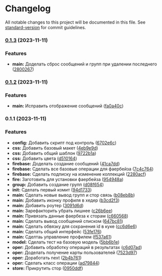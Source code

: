 # Changelog

All notable changes to this project will be documented in this file. See [standard-version](https://github.com/conventional-changelog/standard-version) for commit guidelines.

### [0.1.3](https://github.com/kosukhin/weather-app/compare/v0.1.2...v0.1.3) (2023-11-11)


### Features

* **main:** Доделать сброс сообщений и групп при удалении последнего ([2800267](https://github.com/kosukhin/weather-app/commit/2800267f21a342b66a1849b5b9c89a5d072b4338))

### [0.1.2](https://github.com/kosukhin/weather-app/compare/v0.1.1...v0.1.2) (2023-11-11)


### Features

* **main:** Исправить отображение сообщений ([fa0a40c](https://github.com/kosukhin/weather-app/commit/fa0a40c1be70af27a7b107b5ab95c9e4e8b9afe2))

### 0.1.1 (2023-11-11)


### Features

* **config:** Добавить скрипт под контроль ([6702e6c](https://github.com/kosukhin/weather-app/commit/6702e6c22631a4ba5f3b9df2426cec4ff9249dda))
* **css:** Добавить базовый макет ([4eb9e9d](https://github.com/kosukhin/weather-app/commit/4eb9e9da2809395d6e57a3c6afeeaea9d412ebc1))
* **css:** Добавить общий шаблон ([9722b1a](https://github.com/kosukhin/weather-app/commit/9722b1a1baaee9f9673a2632e2bfc36fd4311445))
* **css:** Добавить цвета ([d510164](https://github.com/kosukhin/weather-app/commit/d510164de645e17ad333b86a8e517fc5aaf62bdd))
* **firebase:** Доделать создание сообщений ([41ca7dd](https://github.com/kosukhin/weather-app/commit/41ca7dd2dc00a899c9c6294a20dce3068aec3d65))
* **firebase:** Сделать все базовые операции для фаербейза ([7c4c764](https://github.com/kosukhin/weather-app/commit/7c4c7641ca37c369016acfe08552d4457e8752a4))
* **firebase:** Сделать подписку на изменение коллекций ([2280acf](https://github.com/kosukhin/weather-app/commit/2280acf80b55bc4e0f4df6cf2734d4debadc0e64))
* **fire:** Заготовить для установки фаербейза ([954948a](https://github.com/kosukhin/weather-app/commit/954948a470fb009094a3c163a7f4e33c10f95dc4))
* **group:** Добавить создание групп ([d08f654](https://github.com/kosukhin/weather-app/commit/d08f6549bed43b450412bb3bf386f2a86c178b2b))
* **init:** Сделать первый комит ([94d1733](https://github.com/kosukhin/weather-app/commit/94d17332d8480514192a5e69ae0deee89ab6e831))
* **main:** Cделать новые вывод групп и стор связь ([b08eb8b](https://github.com/kosukhin/weather-app/commit/b08eb8bd0470fa19a2ad9e4f7fd38bae19fabdc3))
* **main:** Добавить иконку профиля в хедер ([b3cd2f3](https://github.com/kosukhin/weather-app/commit/b3cd2f385aa7464c7b3c7b8347efdedfe844a26f))
* **main:** Добавить роутер ([3091d6d](https://github.com/kosukhin/weather-app/commit/3091d6d720c0ba9dbe8bebca60f8f204b0588fe2))
* **main:** Зарефакторить убрать лишнее ([c26b6ee](https://github.com/kosukhin/weather-app/commit/c26b6eebd0d894be63a3d055821d4437dac870de))
* **main:** Привязать данные фаербеза к сторам ([c660568](https://github.com/kosukhin/weather-app/commit/c66056848bde069a4c675e9830a5d25c906edcff))
* **main:** Сделать вывод сообщений списком ([647bc81](https://github.com/kosukhin/weather-app/commit/647bc81988243bf67002db9a647092a382fb9269))
* **main:** Сделать обвязку для сохранения id в куке ([cc6d6e6](https://github.com/kosukhin/weather-app/commit/cc6d6e6e6504982b0aae0ae6fe8cdb8dcaf80e30))
* **main:** Сделать общий интерфейс ([53fe176](https://github.com/kosukhin/weather-app/commit/53fe176d7a1a8f468a8a56c1dba02f24ade8ee40))
* **main:** Сделтаь управление профилем ([f537a61](https://github.com/kosukhin/weather-app/commit/f537a61e7082704294b3361204cb9fe7c04a9c0b))
* **model:** Сделать тест на базовую модель ([5bb6b1e](https://github.com/kosukhin/weather-app/commit/5bb6b1e1541b3c7e90ed939863d49c9d2536ded2))
* **oper:** Добавить обработку операций в результатах ([c6d07ad](https://github.com/kosukhin/weather-app/commit/c6d07ad7b333ff6c7640c95fa60d3d4ffc44b69b))
* **oper:** Доделать получение карты пользователей ([7523d97](https://github.com/kosukhin/weather-app/commit/7523d974e7810e0df09c07ed05aa3ccce8acffdf))
* **oper:** Доработать next ([2b4b761](https://github.com/kosukhin/weather-app/commit/2b4b7619287d8edd74f812e25192dc31e303d4c1))
* **oper:** Сделать класс операции ([ad79844](https://github.com/kosukhin/weather-app/commit/ad7984448e15598a831505e6d4a08bffb071cea6))
* **store:** Прикрутить стор ([0950ddf](https://github.com/kosukhin/weather-app/commit/0950ddfeba7b322c22188631f490b4126844a0c8))
